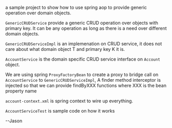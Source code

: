a sample project to show how to use spring aop to provide generic operation 
over domain objects.

`GenericCRUDService` provide a generic CRUD operation over objects with 
primary key. It can be any operation as long as there is a need over
different domain objects.

`GenericCRUDServiceImpl` is an implemenation on CRUD service, it does not
care about what domain object T and primary key K it is.

`AccountService` is the domain specific CRUD service interface on `Account`
object.

We are using spring `ProxyFactoryBean` to create a proxy to bridge call on
`AccountService` to `GenericCRUDServiceImpl`, A finder method interceptor
is injected so that we can provide findByXXX functions where XXX is the
bean property name

`account-context.xml` is spring context to wire up everything.

`AccountServiceTest` is sample code on how it works


--Jason

